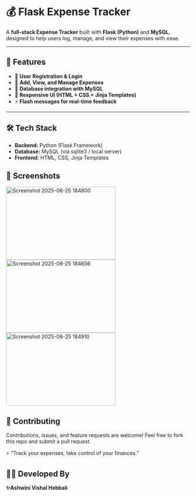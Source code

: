 # 💰 Flask Expense Tracker  

A **full-stack Expense Tracker** built with **Flask (Python)** and **MySQL**, designed to help users log, manage, and view their expenses with ease.  

---

## 🚀 Features  
- 🔐 **User Registration & Login**  
- 📝 **Add, View, and Manage Expenses**  
- 💾 **Database integration with MySQL**  
- 🎨 **Responsive UI (HTML + CSS + Jinja Templates)**  
- ⚡ **Flash messages for real-time feedback**  

---

## 🛠️ Tech Stack  
- **Backend:** Python (Flask Framework)  
- **Database:** MySQL (via sqlite3 / local server)  
- **Frontend:** HTML, CSS, Jinja Templates

## 📸 Screenshots
<img width="300" height="200" alt="Screenshot 2025-08-25 184800" src="https://github.com/user-attachments/assets/c9f7f6b2-37e6-46b7-bf66-1ffcd7eddf0b" />
<img width="300" height="200" alt="Screenshot 2025-08-25 184656" src="https://github.com/user-attachments/assets/763dcdcc-01a9-48cf-9e66-521087d9b552" />
<img width="300" height="200" alt="Screenshot 2025-08-25 184910" src="https://github.com/user-attachments/assets/991e8d5c-bbec-428e-87ad-12da000cf1ba" />

## 🤝 Contributing

Contributions, issues, and feature requests are welcome!
Feel free to fork this repo and submit a pull request.

⚡ “Track your expenses, take control of your finances.”

## 👩‍💻 Developed By  
**✨Ashwini Vishal Hebbali**
